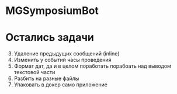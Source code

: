 # MGSymposiumBot



# Остались задачи

3. Удаление предыдущих сообщений (inline)
4. Изменить у событий часы проведения
5. Формат дат, да и в целом поработать порабоать над выводом текстовой части
6. Разбить на разные файлы
7. Упаковать в докер само приложение
